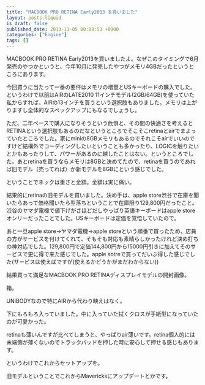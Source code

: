 ```yaml
---
title: "MACBOOK PRO RETINA Early2013 を買いました"
layout: posts.liquid
is_draft: false
published_date: 2013-11-05 00:08:53 +0900
categories: ["Engine"]
tags: []
---
```


MACBOOK PRO RETINA Early2013を買いましたよ。なぜこのタイミングで6月発売のやつかというと、今年10月に発売したやつがメモリ4GBだったというところにあります。

今回買うに当たって一番の要件はメモリの増量とUSキーボードの購入でした。というわけで以前はAIRのLATE2010 11インチモデル(2GB/64GB)を使っていた私からすれば、AIRの13インチを買うという選択肢もありました。メモリは上がりますし全体的なスペックアップにもなるでしょうし。

ただ、二年ペースで購入になりそうという危惧と、その間の快適さを考えるとRETINAという選択肢もあるのだなというところでそこそこretinaとairでまよっていたところでした。家にminiの8GBメモリもあるのでそれこそairでいいのですけど結構外でコーディングしたいということも多かったり、LOGICを触りたいとかもあったりして、パワーがあるのに越したことはない。というところでした。あとretinaを買うならメモリは8GBと決めてたので、retinaを買うのであれば旧モデル（売ってれば）か新モデルを8GBにという感じでした。

ということでネックは重さと金額。金額は実に痛い。

結果的にretinaの旧モデルを買いました。決め手は、apple store渋谷で在庫を聞いたらあって価格聞いたら型落ちということで在庫限り129,800円だったこと。渋谷のヤマダ電機で値下げがさほどだしやっぱり英語キーボードはapple storeオンリーだったことでした。USキーボードは定価を覚悟していたので。

あと一旦apple store-\>ヤマダ電機-\>apple storeという順番で買ったため、店員の方がサービスを付けてくれて、そもそも対応も素晴らしかったけれど決め打ちの神対応でした。129,800円で定価144,800円から15000円引きに加えてそのサービスで更に得で来た感じでした。apple sotreで買ってだいぶ得した感じでした(サービスは使えばですが(使えるかどうかがまだわからない))

結果買って満足なMACBOOK PRO RETINAディスプレイモデルの開封画像。

箱。

UNIBODYなので特にAIRから代わり映えはなく。

下にもろもろ入っていました。中に入っていた拭くクロスが手紙型になっていたのが可愛かった。

retinaも薄いんですが比べてしまうと、やっぱりair薄いです。retina個人的には末端側が薄くないのでトラックパッドを押した時に安心して押せる感じもあります。

というわけでこれからセットアップを。  
  
旧モデルということでこれからMavericksにアップデートとかです。


